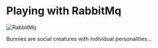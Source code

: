 # Playing with RabbitMq 
![RabbitMq](https://user-images.githubusercontent.com/76516881/192707101-2dc6928b-6ed6-4fc0-a890-6b8b306d8c31.png)

Bunnies are social creatures with individual personalities...




